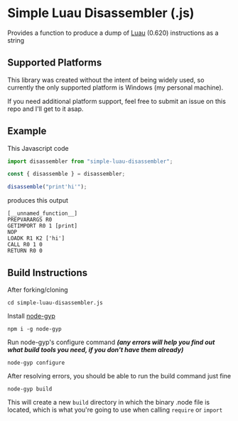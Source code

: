 # Simple Luau Disassembler (.js)

Provides a function to produce a dump of [Luau](https://github.com/Roblox/luau) (0.620) instructions as a string

## Supported Platforms

This library was created without the intent of being widely used, so currently the only supported platform is Windows (my personal machine).

If you need additional platform support, feel free to submit an issue on this repo and I'll get to it asap.

## Example

This Javascript code

```js
import disassembler from "simple-luau-disassembler";

const { disassemble } = disassembler;

disassemble("print'hi'");
```

produces this output

```
[__unnamed_function__]
PREPVARARGS R0
GETIMPORT R0 1 [print]
NOP
LOADK R1 K2 ['hi']
CALL R0 1 0
RETURN R0 0
```

## Build Instructions

After forking/cloning

`cd simple-luau-disassembler.js`

Install [node-gyp](https://github.com/nodejs/node-gyp)

`npm i -g node-gyp`

Run node-gyp's configure command **_(any errors will help you find out what build tools you need, if you don't have them already)_**

`node-gyp configure`

After resolving errors, you should be able to run the build command just fine

`node-gyp build`

This will create a new `build` directory in which the binary .node file is located, which is what you're going to use when calling `require` or `import`
